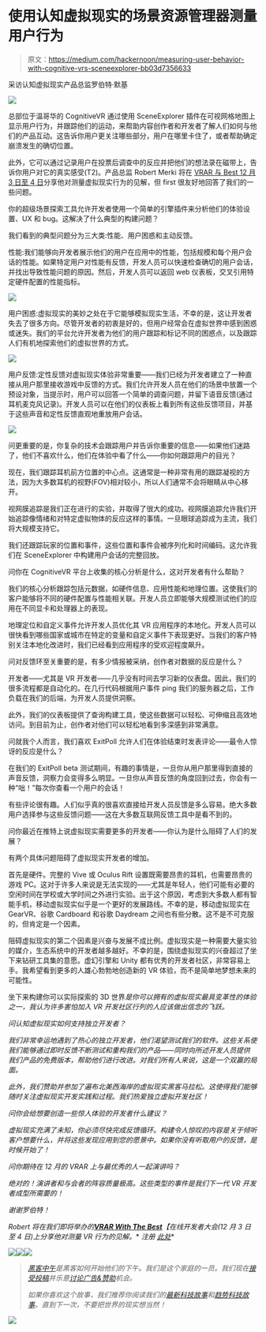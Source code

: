# 使用认知虚拟现实的场景资源管理器测量用户行为

> 原文：<https://medium.com/hackernoon/measuring-user-behavior-with-cognitive-vrs-sceneexplorer-bb03d7356633>

采访认知虚拟现实产品总监罗伯特·默基

![](img/8f555fa389b57d9b1cd410d0f81db016.png)

总部位于温哥华的 CognitiveVR 通过使用 SceneExplorer 插件在可视网格地图上显示用户行为，并跟踪他们的运动，来帮助内容创作者和开发者了解人们如何与他们的产品互动。这告诉你用户更关注哪些部分，用户在哪里卡住了，或者帮助确定崩溃发生的确切位置。

此外，它可以通过记录用户在投票后调查中的反应并把他们的想法录在磁带上，告诉你用户对它的真实感受(T2)。产品总监 Robert Merki 将在 [VRAR 与 Best 12 月 3 日至 4 日](http://goo.gl/LczfgW)分享他对测量虚拟现实行为的见解，但 first 很友好地回答了我们的一些问题。

你的超级场景探索工具允许开发者使用一个简单的引擎插件来分析他们的体验设置、UX 和 bug。这解决了什么典型的构建问题？

我们看到的典型问题分为三大类:性能、用户困惑和主动反馈。

性能:我们能够向开发者展示他们的用户在应用中的性能，包括规模和每个用户会话的性能。如果特定用户对性能有反馈，开发人员可以快速检查确切的用户会话，并找出导致性能问题的原因。然后，开发人员可以返回 web 仪表板，交叉引用特定硬件配置的性能指标。

![](img/325eecbf91517678d876dba569a69716.png)

用户困惑:虚拟现实的美妙之处在于它能够模拟现实生活，不幸的是，这让开发者失去了很多方向。尽管开发者的初衷是好的，但用户经常会在虚拟世界中感到困惑或迷失。我们的平台允许开发者为他们的用户跟踪和标记不同的困惑点，以及跟踪人们有机地探索他们的虚拟世界的方式。

![](img/1ef16bcb8bf3cbc595664b0ad3825d3c.png)

用户反馈:定性反馈对虚拟现实体验非常重要——我们已经为开发者建立了一种直接从用户那里接收游戏中反馈的方式。我们允许开发人员在他们的场景中放置一个预设对象，当提示时，用户可以回答一个简单的调查问题，并留下语音反馈(通过耳机麦克风记录)。开发人员可以在他们的仪表板上看到所有这些反馈项目，并基于这些声音和定性反馈直观地重放用户会话。

![](img/212212c4e33de2e880c9c4e3cad4f3e6.png)

问更重要的是，你复杂的技术会跟踪用户并告诉你重要的信息——如果他们迷路了，他们不喜欢什么，他们在体验中看了什么——你如何跟踪用户的目光？

现在，我们跟踪耳机前方位置的中心点。这通常是一种非常有用的跟踪凝视的方法，因为大多数耳机的视野(FOV)相对较小，所以人们通常不会将眼睛从中心移开。

视网膜追踪是我们正在进行的实验，并取得了很大的成功。视网膜追踪允许我们开始追踪像情绪和对特定虚拟物体的反应这样的事情。一旦眼球追踪成为主流，我们将大规模支持它。

我们还跟踪玩家的位置和事件，这些位置和事件会被序列化和时间编码。这允许我们在 SceneExplorer 中构建用户会话的完整回放。

问你在 CognitiveVR 平台上收集的核心分析是什么，这对开发者有什么帮助？

我们的核心分析跟踪包括元数据，如硬件信息、应用性能和地理位置。这使我们的客户能够将不同的硬件配置与性能相关联。开发人员立即能够大规模测试他们的应用在不同显卡和处理器上的表现。

地理定位和自定义事件允许开发人员优化其 VR 应用程序的本地化。开发人员可以很快看到哪些国家或城市在特定的变量和自定义事件下表现更好。当我们的客户特别关注本地化改进时，我们已经看到应用程序的受欢迎程度飙升。

问对反馈环至关重要的是，有多少情报被采纳，创作者对数据的反应是什么？

开发者——尤其是 VR 开发者——几乎没有时间去学习新的仪表盘。因此，我们的很多流程都是自动化的。在几行代码根据用户事件 ping 我们的服务器之后，工作负载在我们的后端，为开发人员提供洞察。

此外，我们的仪表板提供了查询构建工具，使这些数据可以轻松、可伸缩且高效地访问。到目前为止，创作者对他们可以轻松地看到多深感到非常满意。

问就我个人而言，我们喜欢 ExitPoll 允许人们在体验结束时发表评论——最令人惊讶的反应是什么？

在我们的 ExitPoll beta 测试期间，有趣的事情是，一旦你从用户那里得到直接的声音反馈，洞察力会变得多么明显。一旦你从声音反馈的角度回到过去，你会有一种“咄！”每次你查看一个用户的会话！

有些评论很有趣。人们似乎真的很喜欢直接给开发人员反馈是多么容易。绝大多数用户选择参与这些反馈问题——这在大多数互联网反馈工具中是看不到的。

问你最近在推特上说虚拟现实需要更多的开发者——你认为是什么阻碍了人们的发展？

有两个具体问题阻碍了虚拟现实开发者的增加。

首先是硬件。完整的 Vive 或 Oculus Rift 设置既需要昂贵的耳机，也需要昂贵的游戏 PC。这对于许多人来说是无法实现的——尤其是年轻人，他们可能有必要的空闲时间在学校或大学时间之外进行实验。出于这个原因，考虑到大多数人都有智能手机，移动虚拟现实似乎是一个更好的发展路线。不幸的是，移动虚拟现实在 GearVR、谷歌 Cardboard 和谷歌 Daydream 之间也有些分散。这不是不可克服的，但肯定是一个因素。

阻碍虚拟现实的第二个因素是兴奋与发展不成比例。虚拟现实是一种需要大量实验的媒介，生态系统中的开发者越多越好。不幸的是，围绕虚拟现实的兴奋超过了坐下来钻研工具集的意愿。虚幻引擎和 Unity 都有优秀的开发者社区，非常容易上手。我希望看到更多的人雄心勃勃地创造新的 VR 体验，而不是简单地梦想未来的可能性。

坐下来构建你可以实际探索的 3D 世界*是你可以拥有的虚拟现实最具变革性的体验之一，我认为许多害怕加入 VR 开发社区行列的人应该做出信念的飞跃。*

*问认知虚拟现实如何支持独立开发者？*

*我们非常幸运地遇到了热心的独立开发者，他们渴望测试我们的软件。这些关系使我们能够通过即时反馈不断测试和重构我们的产品——同时向所述开发人员提供我们产品的免费版本，帮助他们进行改进。对我们所有人来说，这是一个双赢的局面。*

*此外，我们赞助并参加了遍布北美西海岸的虚拟现实黑客马拉松。这使得我们能够随时关注虚拟现实开发实践和过程。我们热爱独立虚拟开发社区！*

*问你会给想要创造一些惊人体验的开发者什么建议？*

*虚拟现实充满了未知，你必须尽快完成反馈循环。构建令人惊叹的内容是关于倾听客户想要什么，并将这些发现应用到您的愿景中。如果你没有听取用户的反馈，是时候开始了！*

*问你期待在 12 月的 VRAR 上与最优秀的人一起演讲吗？*

*绝对的！演讲者和与会者的阵容质量极高。这些类型的事件是我们下一代 VR 开发者成型所需要的！*

*谢谢罗伯特！*

**Robert 将在我们即将举办的*[***VRAR With The Best***](http://goo.gl/LczfgW)***【在线开发者大会(12 月 3 日至 4 日)上分享他对*测量 VR *行为的见解。*** *注册* [*此处*](http://goo.gl/LczfgW)*

*[![](img/50ef4044ecd4e250b5d50f368b775d38.png)](http://bit.ly/HackernoonFB)**[![](img/979d9a46439d5aebbdcdca574e21dc81.png)](https://goo.gl/k7XYbx)**[![](img/2930ba6bd2c12218fdbbf7e02c8746ff.png)](https://goo.gl/4ofytp)*

> *[黑客中午](http://bit.ly/Hackernoon)是黑客如何开始他们的下午。我们是这个家庭的一员。我们现在[接受投稿](http://bit.ly/hackernoonsubmission)并乐意[讨论广告&赞助](mailto:partners@amipublications.com)机会。*
> 
> *如果你喜欢这个故事，我们推荐你阅读我们的[最新科技故事](http://bit.ly/hackernoonlatestt)和[趋势科技故事](https://hackernoon.com/trending)。直到下一次，不要把世界的现实想当然！*

*[![](img/be0ca55ba73a573dce11effb2ee80d56.png)](https://goo.gl/Ahtev1)*